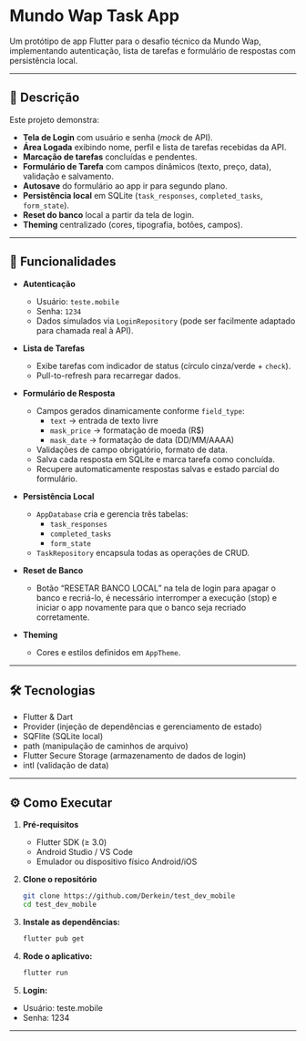 # Mundo Wap Task App

Um protótipo de app Flutter para o desafio técnico da Mundo Wap, implementando autenticação, lista de tarefas e formulário de respostas com persistência local.

---

## 📝 Descrição

Este projeto demonstra:

- **Tela de Login** com usuário e senha (_mock_ de API).
- **Área Logada** exibindo nome, perfil e lista de tarefas recebidas da API.
- **Marcação de tarefas** concluídas e pendentes.
- **Formulário de Tarefa** com campos dinâmicos (texto, preço, data), validação e salvamento.
- **Autosave** do formulário ao app ir para segundo plano.
- **Persistência local** em SQLite (`task_responses`, `completed_tasks`, `form_state`).
- **Reset do banco** local a partir da tela de login.
- **Theming** centralizado (cores, tipografia, botões, campos).

---

## 🚀 Funcionalidades

- **Autenticação**  
  - Usuário: `teste.mobile`  
  - Senha: `1234`  
  - Dados simulados via `LoginRepository` (pode ser facilmente adaptado para chamada real à API).

- **Lista de Tarefas**  
  - Exibe tarefas com indicador de status (círculo cinza/verde + `check`).
  - Pull-to-refresh para recarregar dados.

- **Formulário de Resposta**  
  - Campos gerados dinamicamente conforme `field_type`:  
    - `text` → entrada de texto livre  
    - `mask_price` → formatação de moeda (R\$)  
    - `mask_date` → formatação de data (DD/MM/AAAA)  
  - Validações de campo obrigatório, formato de data.
  - Salva cada resposta em SQLite e marca tarefa como concluída.
  - Recupere automaticamente respostas salvas e estado parcial do formulário.

- **Persistência Local**  
  - `AppDatabase` cria e gerencia três tabelas:  
    - `task_responses`  
    - `completed_tasks`  
    - `form_state`  
  - `TaskRepository` encapsula todas as operações de CRUD.

- **Reset de Banco**  
  - Botão “RESETAR BANCO LOCAL” na tela de login para apagar o banco e recriá-lo, é necessário interromper a execução (stop) e iniciar o app novamente para que o banco seja recriado corretamente.

- **Theming**  
  - Cores e estilos definidos em `AppTheme`.

---

## 🛠 Tecnologias

- Flutter & Dart  
- Provider (injeção de dependências e gerenciamento de estado)  
- SQFlite (SQLite local)  
- path (manipulação de caminhos de arquivo) 
- Flutter Secure Storage (armazenamento de dados de login)  
- intl (validação de data)  

---

## ⚙️ Como Executar

1. **Pré-requisitos**
   - Flutter SDK (≥ 3.0)  
   - Android Studio / VS Code  
   - Emulador ou dispositivo físico Android/iOS

2. **Clone o repositório**
   ```bash
   git clone https://github.com/Derkein/test_dev_mobile
   cd test_dev_mobile
   ```

3. **Instale as dependências:**
   ```bash
   flutter pub get
   ```

4. **Rode o aplicativo:**
   ```bash
   flutter run
   ```

5. **Login:**
  - Usuário: teste.mobile
  - Senha: 1234

  ---